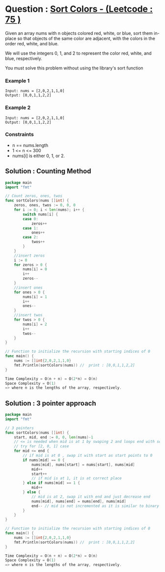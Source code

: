 # Question : [Sort Colors - (Leetcode : 75 )](https://leetcode.com/problems/sort-colors/description/)

Given an array nums with n objects colored red, white, or blue, sort them in-place so that objects of the same color are adjacent, with the colors in the order red, white, and blue.

We will use the integers 0, 1, and 2 to represent the color red, white, and blue, respectively.

You must solve this problem without using the library's sort function

### Example 1

```
Input: nums = [2,0,2,1,1,0]
Output: [0,0,1,1,2,2]

```

### Example 2

```
Input: nums = [2,0,2,1,1,0]
Output: [0,0,1,1,2,2]
```

### Constraints

-   n == nums.length
-   1 <= n <= 300
-   nums[i] is either 0, 1, or 2.


## Solution : Counting Method

```GO
package main
import "fmt"

// Count zeros, ones, twos
func sortColors(nums []int) {
	zeros, ones, twos := 0, 0, 0
	for i := 0; i < len(nums); i++ {
		switch nums[i] {
		case 0:
			zeros++
		case 1:
			ones++
		case 2:
			twos++
		}
	}
    //insert zeros
    i := 0
    for zeros > 0 {
        nums[i] = 0
        i++
        zeros--
    }
    //insert ones
    for ones > 0 {
        nums[i] = 1
        i++
        ones--
    }
    //insert twos
    for twos > 0 {
        nums[i] = 2
        i++
        twos--
    }
}

// Function to initialize the recursion with starting indices of 0
func main() {
    nums := []int{2,0,2,1,1,0}
    fmt.Println(sortColors(nums)) //  print : [0,0,1,1,2,2]
}

Time Complexity = O(n + n) = O(2*n) = O(n)
Space Complexity = O(1)
=> where n is the lengths of the array, respectively.
```

## Solution : 3 pointer approach

```GO
package main
import "fmt"

// 3 pointers 
func sortColors(nums []int) {
	start, mid, end := 0, 0, len(nums)-1
    // <= is needed when mid is at 1 by swaping 2 and loops end with some pending operations
    // try for [2, 0, 1] case
	for mid <= end {
        // if mid is at 0 , swap it with start as start points to 0
		if nums[mid] == 0 {
			nums[mid], nums[start] = nums[start], nums[mid]
			mid++
			start++
            // if mid is at 1, it is at correct place 
		} else if nums[mid] == 1 {
			mid++
		} else {
            // mid is at 2, swap it with end and just decrease end 
			nums[mid], nums[end] = nums[end], nums[mid]
			end-- // mid is not incremented as it is similar to binary sort and end is at right side 
		}
	}
}

// Function to initialize the recursion with starting indices of 0
func main() {
    nums := []int{2,0,2,1,1,0}
    fmt.Println(sortColors(nums)) //  print : [0,0,1,1,2,2]
}

Time Complexity = O(n + n) = O(2*n) = O(n)
Space Complexity = O(1)
=> where n is the lengths of the array, respectively.
```